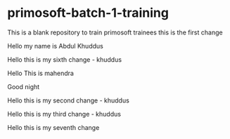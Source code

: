 # primosoft-batch-1-training
This is a blank repository to train primosoft trainees
 this is the first change 

 Hello my name is Abdul Khuddus

 Hello this is my sixth change - khuddus

Hello This is mahendra

Good night

 Hello this is my second change - khuddus

 Hello this is my third change - khuddus

Hello this is my seventh change 